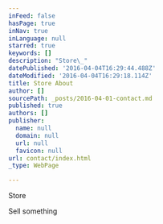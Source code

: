 ```yaml
---
inFeed: false
hasPage: true
inNav: true
inLanguage: null
starred: true
keywords: []
description: "Store\_"
datePublished: '2016-04-04T16:29:44.488Z'
dateModified: '2016-04-04T16:29:18.114Z'
title: Store About
author: []
sourcePath: _posts/2016-04-01-contact.md
published: true
authors: []
publisher:
  name: null
  domain: null
  url: null
  favicon: null
url: contact/index.html
_type: WebPage

---
```

Store 

Sell something